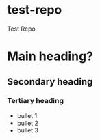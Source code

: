test-repo
=========

Test Repo

# Main heading?

## Secondary heading

### Tertiary heading

* bullet 1
* bullet 2
* bullet 3

